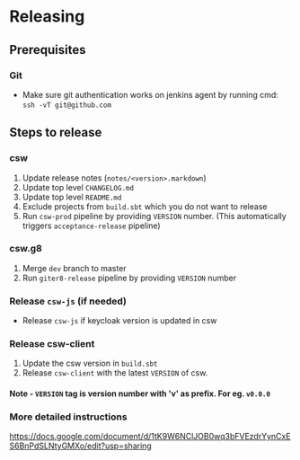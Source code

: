 # Releasing

## Prerequisites

### Git
* Make sure git authentication works on jenkins agent by running cmd: `ssh -vT git@github.com`

## Steps to release

### csw
1. Update release notes (`notes/<version>.markdown`)
2. Update top level `CHANGELOG.md`
3. Update top level `README.md`
4. Exclude projects from `build.sbt` which you do not want to release
5. Run `csw-prod` pipeline by providing `VERSION` number. (This automatically triggers `acceptance-release` pipeline)

### csw.g8
1. Merge `dev` branch to master
2. Run `giter8-release` pipeline by providing `VERSION` number

### Release `csw-js` (if needed)
- Release `csw-js` if keycloak version is updated in csw

### Release csw-client
1. Update the csw version in `build.sbt`
2. Release `csw-client` with the latest `VERSION` of csw.

#### Note - `VERSION` tag is version number with 'v' as prefix. For eg. `v0.0.0`

### More detailed instructions

https://docs.google.com/document/d/1tK9W6NClJOB0wq3bFVEzdrYynCxES6BnPdSLNtyGMXo/edit?usp=sharing